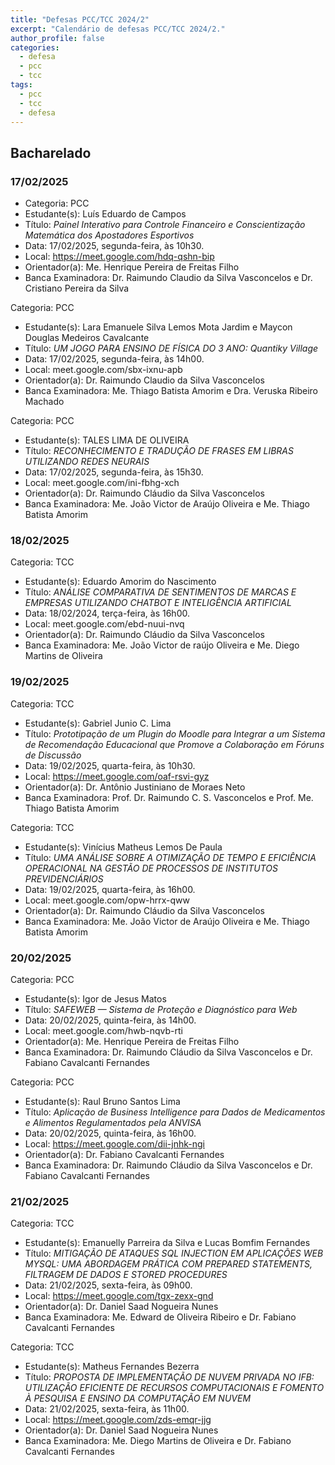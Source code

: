 ```yaml
---
title: "Defesas PCC/TCC 2024/2"
excerpt: "Calendário de defesas PCC/TCC 2024/2."
author_profile: false
categories:
  - defesa
  - pcc 
  - tcc
tags:
  - pcc 
  - tcc 
  - defesa
---
```


## Bacharelado

### 17/02/2025

- Categoria: PCC
- Estudante(s): Luís Eduardo de Campos
- Título:  *Painel Interativo para Controle Financeiro e Conscientização Matemática dos Apostadores Esportivos*
- Data: 17/02/2025, segunda-feira, às 10h30.
- Local: https://meet.google.com/hdq-qshn-bip
- Orientador(a): Me. Henrique Pereira de Freitas Filho
- Banca Examinadora: Dr. Raimundo Claudio da Silva Vasconcelos e Dr. Cristiano Pereira da Silva		

Categoria: PCC
- Estudante(s): Lara Emanuele Silva Lemos Mota Jardim e Maycon Douglas Medeiros Cavalcante
- Título:  *UM JOGO PARA ENSINO DE FÍSICA DO 3 ANO: Quantiky Village*
- Data: 17/02/2025, segunda-feira, às 14h00.
- Local: meet.google.com/sbx-ixnu-apb
- Orientador(a): Dr. Raimundo Claudio da Silva Vasconcelos
- Banca Examinadora: Me. Thiago Batista Amorim e Dra. Veruska Ribeiro Machado

Categoria: PCC
- Estudante(s): TALES LIMA DE OLIVEIRA
- Título:  *RECONHECIMENTO E TRADUÇÃO DE FRASES EM LIBRAS UTILIZANDO REDES NEURAIS*
- Data: 17/02/2025, segunda-feira, às 15h30.
- Local: meet.google.com/ini-fbhg-xch
- Orientador(a): Dr. Raimundo Cláudio da Silva Vasconcelos
- Banca Examinadora: Me. João Victor de Araújo Oliveira e Me. Thiago Batista Amorim

### 18/02/2025

Categoria: TCC
- Estudante(s): Eduardo Amorim do Nascimento
- Título:  *ANÁLISE COMPARATIVA DE SENTIMENTOS DE MARCAS E EMPRESAS UTILIZANDO CHATBOT E INTELIGÊNCIA ARTIFICIAL*
- Data: 18/02/2024, terça-feira, às 16h00.
- Local: meet.google.com/ebd-nuui-nvq		
- Orientador(a): Dr. Raimundo Cláudio da Silva Vasconcelos
- Banca Examinadora: Me. João Victor de raújo Oliveira e Me. Diego Martins de Oliveira

### 19/02/2025

Categoria: TCC
- Estudante(s): Gabriel Junio C. Lima
- Título:  *Prototipação de um Plugin do Moodle para Integrar a um Sistema de Recomendação Educacional que Promove a Colaboração em Fóruns de Discussão*
- Data: 19/02/2025, quarta-feira, às 10h30.
- Local: https://meet.google.com/oaf-rsvi-gyz
- Orientador(a): Dr. Antônio Justiniano de Moraes Neto
- Banca Examinadora: Prof. Dr. Raimundo C. S. Vasconcelos e Prof. Me. Thiago Batista Amorim

Categoria: TCC
- Estudante(s): Vinícius Matheus Lemos De Paula
- Título:  *UMA ANÁLISE SOBRE A OTIMIZAÇÃO DE TEMPO E EFICIÊNCIA OPERACIONAL NA GESTÃO DE PROCESSOS DE INSTITUTOS PREVIDENCIÁRIOS*
- Data: 19/02/2025, quarta-feira, às 16h00.
- Local: meet.google.com/opw-hrrx-qww
- Orientador(a): Dr. Raimundo Cláudio da Silva Vasconcelos
- Banca Examinadora: Me. João Victor de Araújo Oliveira e Me. Thiago Batista Amorim

### 20/02/2025

Categoria: PCC
- Estudante(s): Igor de Jesus Matos
- Título:  *SAFEWEB — Sistema de Proteção e Diagnóstico para Web*
- Data: 20/02/2025, quinta-feira, às 14h00.
- Local: meet.google.com/hwb-nqvb-rti
- Orientador(a): Me. Henrique Pereira de Freitas Filho
- Banca Examinadora: Dr. Raimundo Cláudio da Silva Vasconcelos e Dr. Fabiano Cavalcanti Fernandes

Categoria: PCC
- Estudante(s): Raul Bruno Santos Lima
- Título:  *Aplicação de Business Intelligence para Dados de Medicamentos e Alimentos Regulamentados pela ANVISA*
- Data: 20/02/2025, quinta-feira, às 16h00.
- Local: https://meet.google.com/dii-jnhk-ngi
- Orientador(a): Dr. Fabiano Cavalcanti Fernandes
- Banca Examinadora: Dr. Raimundo Cláudio da Silva Vasconcelos e Dr. Fabiano Cavalcanti Fernandes

### 21/02/2025

Categoria: TCC
- Estudante(s): Emanuelly Parreira da Silva e Lucas Bomfim Fernandes
- Título:  *MITIGAÇÃO DE ATAQUES SQL INJECTION EM APLICAÇÕES WEB MYSQL: UMA ABORDAGEM PRÁTICA COM PREPARED STATEMENTS, FILTRAGEM DE DADOS E STORED PROCEDURES*
- Data: 21/02/2025, sexta-feira, às 09h00.
- Local:  https://meet.google.com/tgx-zexx-gnd
- Orientador(a): Dr. Daniel Saad Nogueira Nunes
- Banca Examinadora: Me. Edward de Oliveira Ribeiro e Dr. Fabiano Cavalcanti Fernandes

Categoria: TCC
- Estudante(s): Matheus Fernandes Bezerra
- Título:  *PROPOSTA DE IMPLEMENTAÇÃO DE NUVEM PRIVADA NO IFB: UTILIZAÇÃO EFICIENTE DE RECURSOS COMPUTACIONAIS E FOMENTO À PESQUISA E ENSINO DA COMPUTAÇÃO EM NUVEM*
- Data: 21/02/2025, sexta-feira, às 11h00.
- Local:  https://meet.google.com/zds-emqr-jjg
- Orientador(a): Dr. Daniel Saad Nogueira Nunes
- Banca Examinadora: Me. Diego Martins de Oliveira e Dr. Fabiano Cavalcanti Fernandes
